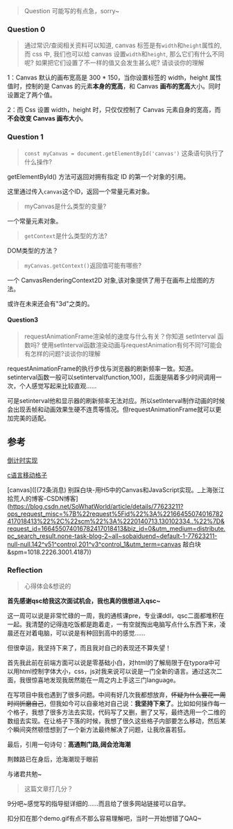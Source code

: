 > Question 可能写的有点急，sorry~

### Question 0

>通过常识/查阅相关资料可以知道, canvas 标签是有`width`和`height`属性的, 而 css 中, 我们也可以给 canvas 设置`width`和`height`, 那么它们有什么不同呢? 如果把它们设置了不一样的值又会发生甚么呢? 请谈谈你的理解

1：Canvas 默认的画布宽高是 300 * 150，当你设置标签的 width，height 属性值时，控制的是 Canvas 的元素**本身的宽高**，和 Canvas **画布的宽高**大小。同时设置定了两个值。

2：而 Css 设置 width，height 时，只仅仅控制了 Canvas 元素自身的宽高，而**不会改变 Canvas 画布大小**。

### Question 1

> `const myCanvas = document.getElementById('canvas')` 这条语句执行了什么操作?

getElementById() 方法可返回对拥有指定 ID 的第一个对象的引用。

这里通过传入`canvas`这个ID，返回一个常量元素对象。

> myCanvas是什么类型的变量?

一个常量元素对象。

> `getContext`是什么类型的方法?

DOM类型的方法？

> `myCanvas.getContext()`返回值可能有哪些?

一个 CanvasRenderingContext2D 对象,该对象提供了用于在画布上绘图的方法。

或许在未来还会有"3d"之类的。

#### Question3

> requestAnimationFrame渲染帧的速度与什么有关？你知道 setInterval 函数吗? 使用setInterval函数渲染动画与requestAnimation有何不同?可能会有怎样的问题?谈谈你的理解 

requestAnimationFrame的执行步伐与浏览器的刷新频率一致。知道。setinterval函数一般可以setinterval(function,100)，后面是隔着多少时间调用一次，个人感觉写起来比较直观……

可是setinterval他和显示器的刷新频率无法对应。所以setInterval制作动画的时候会出现丢帧和动画效果生硬不连贯等情况。但requestAnimationFrame就可以更加完美的适配。

## 参考

[倒计时实现](https://zhuanlan.zhihu.com/p/408634143)

[c语言移动格子](https://blog.csdn.net/qq_42366672/article/details/121381172?ops_request_misc=%257B%2522request%255Fid%2522%253A%2522166443817616782427410402%2522%252C%2522scm%2522%253A%252220140713.130102334..%2522%257D&request_id=166443817616782427410402&biz_id=0&utm_medium=distribute.pc_search_result.none-task-blog-2~all~top_positive~default-1-121381172-null-null.142)

[canvas]([(72条消息) 别踩白块-用H5中的Canvas和JavaScript实现。_上海张江拾荒人的博客-CSDN博客](https://blog.csdn.net/SoWhatWorld/article/details/77623211?ops_request_misc=%7B%22request%5Fid%22%3A%22166455074016782417018413%22%2C%22scm%22%3A%2220140713.130102334..%22%7D&request_id=166455074016782417018413&biz_id=0&utm_medium=distribute.pc_search_result.none-task-blog-2~all~sobaiduend~default-1-77623211-null-null.142^v51^control,201^v3^control_1&utm_term=canvas 敲白块&spm=1018.2226.3001.4187))
### Reflection

> 心得体会&想说的

**首先感谢qsc给我这次面试机会，我也真的很想进入qsc~**

这一周可以说是非常忙碌的一周，我的通核课pre，专业课ddl，qsc二面都堆积在一起。我清楚的记得连吃饭都是跑着走，一有空就掏出电脑写点什么东西下来，凌晨还在对着电脑，可以说是有种回到高中的感觉……

但很幸运，我坚持下来了，而且我对自己的表现还不算失望！

首先我此前在前端方面可以说是零基础小白，对html的了解局限于在typora中可以用html控制字体大小，css，js对我来说可以说是一门全新的语言。通过这次二面，我很惊喜地发现我居然能在一周之内上手这三门language。

在写项目中我也遇到了很多问题。中间有好几次我都想放弃，~~怀疑为什么要花一周时间折磨自己~~，但我如今可以自豪地对自己说：**我坚持下来了**。比如如何操作每一个格子，我想了很多方法去实现，代码写了又删，删了又写，最终选用一个二维的数组去实现。在让格子下落的时候，我想了很久这些格子内部要怎么移动，然后某个瞬间突然顿悟想到了一个新方法最终解决了问题，让我欣喜若狂。

最后，引用一句诗句：**高通荆门路,阔会沧海潮**

荆棘路已在身后，沧海潮现于眼前

与诸君共勉~

> 这篇文章打几分？

9分吧~感觉写的指导挺详细的……而且给了很多网站链接可以自学。

扣分扣在那个demo.gif有点不那么容易理解吧，当时一开始想错了QAQ~
